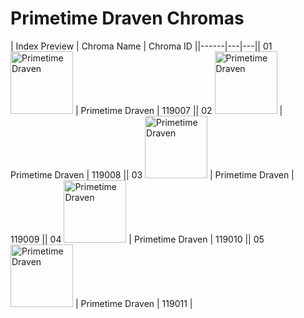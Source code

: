 # Primetime Draven Chromas

| Index  Preview | Chroma Name | Chroma ID ||------|---|---|| 01  <img src='https://raw.communitydragon.org/latest/plugins/rcp-be-lol-game-data/global/default/v1/champion-chroma-images/119/119007.png' alt='Primetime Draven' width='100'> | Primetime Draven | 119007 || 02  <img src='https://raw.communitydragon.org/latest/plugins/rcp-be-lol-game-data/global/default/v1/champion-chroma-images/119/119008.png' alt='Primetime Draven' width='100'> | Primetime Draven | 119008 || 03  <img src='https://raw.communitydragon.org/latest/plugins/rcp-be-lol-game-data/global/default/v1/champion-chroma-images/119/119009.png' alt='Primetime Draven' width='100'> | Primetime Draven | 119009 || 04  <img src='https://raw.communitydragon.org/latest/plugins/rcp-be-lol-game-data/global/default/v1/champion-chroma-images/119/119010.png' alt='Primetime Draven' width='100'> | Primetime Draven | 119010 || 05  <img src='https://raw.communitydragon.org/latest/plugins/rcp-be-lol-game-data/global/default/v1/champion-chroma-images/119/119011.png' alt='Primetime Draven' width='100'> | Primetime Draven | 119011 |